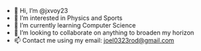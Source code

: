 - 👋 Hi, I’m @jxvoy23
- 👀 I’m interested in Physics and Sports
- 🌱 I’m currently learning Computer Science
- 💞️ I’m looking to collaborate on anything to broaden my horizon
- 📫 Contact me using my email: joel0323rod@gmail.com

<!---
jxvoy23/jxvoy23 is a ✨ special ✨ repository because its `README.md` (this file) appears on your GitHub profile.
You can click the Preview link to take a look at your changes.
--->
